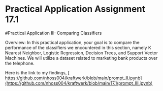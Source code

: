 # Practical Application Assignment 17.1
#Practical Application III: Comparing Classifiers

Overview: In this practical application, your goal is to compare the performance of the classifiers we encountered in this section, namely K Nearest Neighbor, Logistic Regression, Decision Trees, and Support Vector Machines. We will utilize a dataset related to marketing bank products over the telephone. 




Here is the link to my findings, 
[ https://github.com/nhoss004/kraftwerk/blob/main/prompt_II.ipynb](https://github.com/nhoss004/kraftwerk/blob/main/17.1/prompt_III.ipynb)
